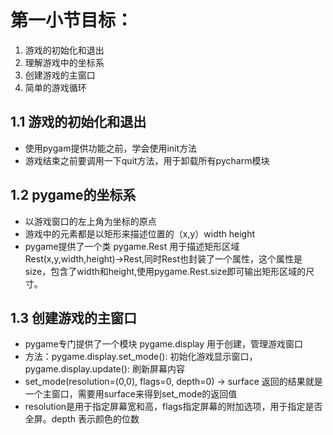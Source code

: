 # 第一小节目标：
1. 游戏的初始化和退出
2. 理解游戏中的坐标系
3. 创建游戏的主窗口
4. 简单的游戏循环

## 1.1 游戏的初始化和退出
+ 使用pygam提供功能之前，学会使用init方法
+ 游戏结束之前要调用一下quit方法，用于卸载所有pycharm模块

## 1.2 pygame的坐标系
+ 以游戏窗口的左上角为坐标的原点
+ 游戏中的元素都是以矩形来描述位置的（x,y）width height
+ pygame提供了一个类 pygame.Rest 用于描述矩形区域 Rest(x,y,width,height)->Rest,同时Rest也封装了一个属性，这个属性是size，包含了width和height,使用pygame.Rest.size即可输出矩形区域的尺寸。

## 1.3 创建游戏的主窗口
+ pygame专门提供了一个模块 pygame.display 用于创建，管理游戏窗口
+ 方法：pygame.display.set_mode(): 初始化游戏显示窗口， 
	   pygame.display.update(): 刷新屏幕内容
+ set_mode(resolution=(0,0), flags=0, depth=0) -> surface 返回的结果就是一个主窗口，需要用surface来得到set_mode的返回值 
+ resolution是用于指定屏幕宽和高，flags指定屏幕的附加选项，用于指定是否全屏。depth 表示颜色的位数
